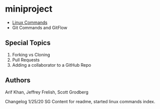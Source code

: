 # miniproject

* [Linux Commands](/linux/index.md)
* Git Commands and GitFlow

## Special Topics
1. Forking vs Cloning
2. Pull Requests
3. Adding a collaborator to a GitHub Repo


## Authors
Arif Khan, Jeffrey Frelish, Scott Grodberg

Changelog
1/25/20	SG	Content for readme, started linux commands index.
